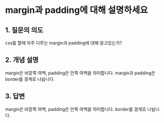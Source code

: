 # margin과 padding에 대해 설명하세요

## 1. 질문의 의도

css를 할때 자주 다루는 margin과 padding에 대해 알고있는가?

## 2. 개념 설명

margin은 바깥쪽 여백, padding은 안쪽 여백을 의미합니다. margin과 padding은 border를 경계로 나뉩니다.

## 3. 답변

margin은 바깥쪽 여백, padding은 안쪽 여백을 의미합니다. border를 경계로 나뉩니다.
